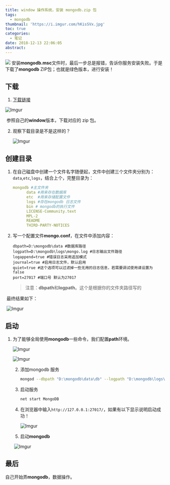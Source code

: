```yaml
---
title: window 操作系统，安装 mongodb.zip 包
tags:
  - mongodb
thumbnail: 'https://i.imgur.com/hKisSVx.jpg'
toc: true
categories:
  - 笔记
date: 2018-12-13 22:06:05
abstract:
---
```


![](https://i.imgur.com/hKisSVx.jpg)
安装**mongodb.msc**文件时，最后一步总是报错，告诉你服务安装失败。于是下载了**mongodb** ZIP包；也就是绿色版本，进行安装！

<!--more-->

## 下载

1. [下载链接](http://dl.mongodb.org/dl/win32/x86_64)

![Imgur](https://i.imgur.com/JkWupti.png)

​        参照自己的**window**版本，下载对应的 zip 包。

2. 观察下载目录是不是这样的？

   ![Imgur](https://i.imgur.com/xDcmjn7.png)

## 创建目录

1. 在自己磁盘中创建一个文件名字随便起，文件中创建三个文件夹分别为：`data`,`etc`,`logs`，结合上个，完整目录为：

   ```yaml
   mongodb #主文件夹
         data #用来存在数据库
         etc  #用来存储配置文件
         logs #存在mongodb 日志文件
         bin # mongodb的执行文件
         LICENSE-Community.text
         MPL-2
         README
         THIRD-PARTY-NOTICES
   ```

2. 写一个配置文件**mongo.conf**，在文件中添加内容：

   ```
   dbpath=D:\mongodb\data #数据库路径  
   logpath=D:\mongodb\logs\mongo.log #日志输出文件路径  
   logappend=true #错误日志采用追加模式  
   journal=true #启用日志文件，默认启用  
   quiet=true #这个选项可以过滤掉一些无用的日志信息，若需要调试使用请设置为false  
   port=27017 #端口号 默认为27017
   ```

   > 注意：**dbpath**和**logpath**。这个是根据你的文件夹路径写的

​      最终结果如下：

​     ![Imgur](https://i.imgur.com/TtRlRzG.png)

## 启动

1. 为了能够全局使用**mongodb**一些命令，我们配置**path**环境。

   ![Imgur](https://i.imgur.com/95eqQrM.png)

   ![Imgur](https://i.imgur.com/Dcme5vq.png)

   2. 添加mongodb 服务

      ```bash
      mongod --dbpath "D:\mongodb\data\db" --logpath "D:\mongodb\logs\MongoDB.log" --install --serviceName "MongoDB"
      ```

   3. 启动服务

      ```bash
      net start MongoDB
      ```

   4. 在浏览器中输入`http://127.0.0.1:27017/`，如果有以下显示说明启动成功！

      ![Imgur](https://i.imgur.com/39Qzu93.png)

   5. 启动**mongodb**

   ​      ![Imgur](https://i.imgur.com/woFSyhg.png)

## 最后

自己开始弄**mongodb**，数据操作。
